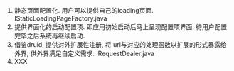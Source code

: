1. 静态页面配置化. 用户可以提供自己的loading页面.   IStaticLoadingPageFactory.java
2. 提供界面化的启动配置项. 即应用初始启动后马上呈现配置项界面, 待用户配置完毕之后系统再继续启动. 
3. 借鉴druid, 提供对外扩展性注册, 将 url与对应的处理函数以扩展的形式暴露给外界, 供外界满足自定义需求.  IRequestDealer.java
4. XXX